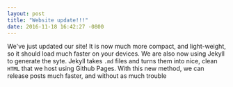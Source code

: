 ```yaml
---
layout: post
title: "Website update!!!"
date: 2016-11-18 16:42:27 -0800
---
```


We've just updated our site! It is now much more compact, and light-weight, so it should load much faster on your devices. We are also now using Jekyll to generate the syte. Jekyll takes `.md` files and turns them into nice, clean `HTML` that we host using Github Pages. With this new method, we can release posts much faster, and without as much trouble